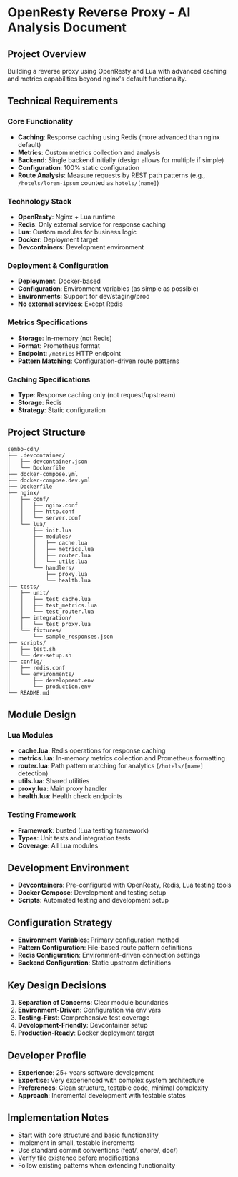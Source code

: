 # OpenResty Reverse Proxy - AI Analysis Document

## Project Overview
Building a reverse proxy using OpenResty and Lua with advanced caching and metrics capabilities beyond nginx's default functionality.

## Technical Requirements

### Core Functionality
- **Caching**: Response caching using Redis (more advanced than nginx default)
- **Metrics**: Custom metrics collection and analysis
- **Backend**: Single backend initially (design allows for multiple if simple)
- **Configuration**: 100% static configuration
- **Route Analysis**: Measure requests by REST path patterns (e.g., `/hotels/lorem-ipsum` counted as `hotels/[name]`)

### Technology Stack
- **OpenResty**: Nginx + Lua runtime
- **Redis**: Only external service for response caching
- **Lua**: Custom modules for business logic
- **Docker**: Deployment target
- **Devcontainers**: Development environment

### Deployment & Configuration
- **Deployment**: Docker-based
- **Configuration**: Environment variables (as simple as possible)
- **Environments**: Support for dev/staging/prod
- **No external services**: Except Redis

### Metrics Specifications
- **Storage**: In-memory (not Redis)
- **Format**: Prometheus format
- **Endpoint**: `/metrics` HTTP endpoint
- **Pattern Matching**: Configuration-driven route patterns

### Caching Specifications
- **Type**: Response caching only (not request/upstream)
- **Storage**: Redis
- **Strategy**: Static configuration

## Project Structure
```
sembo-cdn/
├── .devcontainer/
│   ├── devcontainer.json
│   └── Dockerfile
├── docker-compose.yml
├── docker-compose.dev.yml
├── Dockerfile
├── nginx/
│   ├── conf/
│   │   ├── nginx.conf
│   │   ├── http.conf
│   │   └── server.conf
│   └── lua/
│       ├── init.lua
│       ├── modules/
│       │   ├── cache.lua
│       │   ├── metrics.lua
│       │   ├── router.lua
│       │   └── utils.lua
│       └── handlers/
│           ├── proxy.lua
│           └── health.lua
├── tests/
│   ├── unit/
│   │   ├── test_cache.lua
│   │   ├── test_metrics.lua
│   │   └── test_router.lua
│   ├── integration/
│   │   └── test_proxy.lua
│   └── fixtures/
│       └── sample_responses.json
├── scripts/
│   ├── test.sh
│   └── dev-setup.sh
├── config/
│   ├── redis.conf
│   └── environments/
│       ├── development.env
│       └── production.env
└── README.md
```

## Module Design

### Lua Modules
- **cache.lua**: Redis operations for response caching
- **metrics.lua**: In-memory metrics collection and Prometheus formatting
- **router.lua**: Path pattern matching for analytics (`/hotels/[name]` detection)
- **utils.lua**: Shared utilities
- **proxy.lua**: Main proxy handler
- **health.lua**: Health check endpoints

### Testing Framework
- **Framework**: busted (Lua testing framework)
- **Types**: Unit tests and integration tests
- **Coverage**: All Lua modules

## Development Environment
- **Devcontainers**: Pre-configured with OpenResty, Redis, Lua testing tools
- **Docker Compose**: Development and testing setup
- **Scripts**: Automated testing and development setup

## Configuration Strategy
- **Environment Variables**: Primary configuration method
- **Pattern Configuration**: File-based route pattern definitions
- **Redis Configuration**: Environment-driven connection settings
- **Backend Configuration**: Static upstream definitions

## Key Design Decisions
1. **Separation of Concerns**: Clear module boundaries
2. **Environment-Driven**: Configuration via env vars
3. **Testing-First**: Comprehensive test coverage
4. **Development-Friendly**: Devcontainer setup
5. **Production-Ready**: Docker deployment target

## Developer Profile
- **Experience**: 25+ years software development
- **Expertise**: Very experienced with complex system architecture
- **Preferences**: Clean structure, testable code, minimal complexity
- **Approach**: Incremental development with testable states

## Implementation Notes
- Start with core structure and basic functionality
- Implement in small, testable increments
- Use standard commit conventions (feat/, chore/, doc/)
- Verify file existence before modifications
- Follow existing patterns when extending functionality

